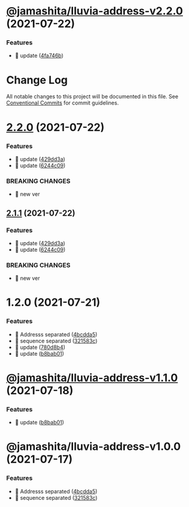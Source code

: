 # [@jamashita/lluvia-address-v2.2.0](https://github.com/jamashita/lluvia/compare/@jamashita/lluvia-address-v2.1.0...@jamashita/lluvia-address-v2.2.0) (2021-07-22)


### Features

* 🎸 update ([4fa746b](https://github.com/jamashita/lluvia/commit/4fa746b62a84f19cd3f0f066c00b460752a1a55c))

# Change Log

All notable changes to this project will be documented in this file.
See [Conventional Commits](https://conventionalcommits.org) for commit guidelines.

# [2.2.0](https://github.com/jamashita/lluvia.git/packages/address/compare/@jamashita/lluvia-address@1.2.0...@jamashita/lluvia-address@2.2.0) (2021-07-22)


### Features

* 🎸 update ([429dd3a](https://github.com/jamashita/lluvia.git/packages/address/commit/429dd3a4bc054deebaedf1dfb2a31f0510478731))
* 🎸 update ([6244c09](https://github.com/jamashita/lluvia.git/packages/address/commit/6244c095b2de0af6df96da944b86dc6f3bc38285))


### BREAKING CHANGES

* 🧨 new ver





## [2.1.1](https://github.com/jamashita/lluvia.git/packages/address/compare/@jamashita/lluvia-address@1.2.0...@jamashita/lluvia-address@2.1.1) (2021-07-22)


### Features

* 🎸 update ([429dd3a](https://github.com/jamashita/lluvia.git/packages/address/commit/429dd3a4bc054deebaedf1dfb2a31f0510478731))
* 🎸 update ([6244c09](https://github.com/jamashita/lluvia.git/packages/address/commit/6244c095b2de0af6df96da944b86dc6f3bc38285))


### BREAKING CHANGES

* 🧨 new ver





# 1.2.0 (2021-07-21)


### Features

* 🎸 Addresss separated ([4bcdda5](https://github.com/jamashita/lluvia.git/packages/address/commit/4bcdda55083385c299398b278c722c7bcb7bd858))
* 🎸 sequence separated ([321583c](https://github.com/jamashita/lluvia.git/packages/address/commit/321583c208abad1defd2dae46af91531c7f143ef))
* 🎸 update ([780d8b4](https://github.com/jamashita/lluvia.git/packages/address/commit/780d8b4b19124ac1758b23105cddb13f500b5493))
* 🎸 update ([b8bab01](https://github.com/jamashita/lluvia.git/packages/address/commit/b8bab01d1cbe57a0e8ddbd8efdb4657b1dbc96fd))





# [@jamashita/lluvia-address-v1.1.0](https://github.com/jamashita/lluvia/compare/@jamashita/lluvia-address-v1.0.0...@jamashita/lluvia-address-v1.1.0) (2021-07-18)


### Features

* 🎸 update ([b8bab01](https://github.com/jamashita/lluvia/commit/b8bab01d1cbe57a0e8ddbd8efdb4657b1dbc96fd))

# @jamashita/lluvia-address-v1.0.0 (2021-07-17)


### Features

* 🎸 Addresss separated ([4bcdda5](https://github.com/jamashita/lluvia/commit/4bcdda55083385c299398b278c722c7bcb7bd858))
* 🎸 sequence separated ([321583c](https://github.com/jamashita/lluvia/commit/321583c208abad1defd2dae46af91531c7f143ef))
